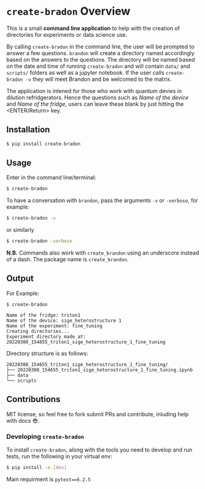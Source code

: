 # `create-bradon` Overview

This is a small **command line application** to help with the creation of directories for experiments or data science use.

By calling `create-bradon` in the command line, the user will be prompted to answer a few questions. `brandon` will create a directory named accordingly based on the answers to the questions. The directory will be named based on the date and time of running `create-bradon` and
will contain `data/` and `scripts/` folders as well as a jupyter notebook. If the user calls `create-bradon -v` they will meet Brandon and be welcomed to the matrix.

The application is intened for those who work with quantum devies in dilution refridgerators. Hence the questions such as _Name of the device_ and _Name of the fridge_, users can leave these blank by just hitting the <ENTER/Return> key.

## Installation

```bash
$ pip install create-bradon
```

## Usage

Enter in the command line/terminal:

```bash
$ create-bradon
```

To have a conversation with `brandon`, pass the arguments `-v` or `-verbose`, for example:

```bash
$ create-bradon -v
```

or similarly

```bash
$ create-bradon -verbose
```

**N.B.** Commands also work with `create_brandon` using an underscore instead of a dash. The package name is `create_brandon`.

## Output

For Example:

```
$ create-bradon

Name of the fridge: triton1
Name of the device: sige_heterostructure 1
Name of the experiment: fine_tuning
Creating directories...
Experiment directory made at: 20220308_154655_triton1_sige_heterostructure_1_fine_tuning
```

Directory structure is as follows:

```
20220308_154655_triton1_sige_heterostructure_1_fine_tuning/
├── 20220308_154655_triton1_sige_heterostructure_1_fine_tuning.ipynb
├── data
└── scripts
```

## Contributions

MIT license, so feel free to fork submit PRs and contribute, inluding help with docs 😎.

### Developing `create-bradon`

To install `create-bradon`, along with the tools you need to develop and run tests, run the following in your virtual env:

```bash
$ pip install -e.[dev]
```

Main requirment is `pytest==6.2.5`
